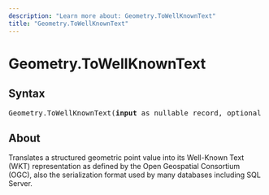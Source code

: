 ```yaml
---
description: "Learn more about: Geometry.ToWellKnownText"
title: "Geometry.ToWellKnownText"
---
```

# Geometry.ToWellKnownText

## Syntax

<pre>
Geometry.ToWellKnownText(<b>input</b> as nullable record, optional <b>omitSRID</b> as nullable logical) as nullable text
</pre>

## About

Translates a structured geometric point value into its Well-Known Text (WKT) representation as defined by the Open Geospatial Consortium (OGC), also the serialization format used by many databases including SQL Server.
